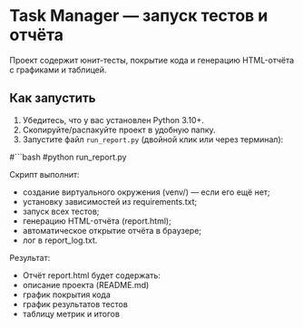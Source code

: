 # Task Manager — запуск тестов и отчёта

Проект содержит юнит-тесты, покрытие кода и генерацию HTML-отчёта с графиками и таблицей.

## Как запустить

1. Убедитесь, что у вас установлен Python 3.10+.
2. Скопируйте/распакуйте проект в удобную папку.
3. Запустите файл `run_report.py` (двойной клик или через терминал):

#```bash
#python run_report.py


Скрипт выполнит:
- создание виртуального окружения (venv/) — если его ещё нет;
- установку зависимостей из requirements.txt;
- запуск всех тестов;
- генерацию HTML-отчёта (report.html);
- автоматическое открытие отчёта в браузере;
- лог в report_log.txt.

Результат:
- Отчёт report.html будет содержать:
- описание проекта (README.md)
- график покрытия кода
- график результатов тестов
- таблицу метрик и итогов

